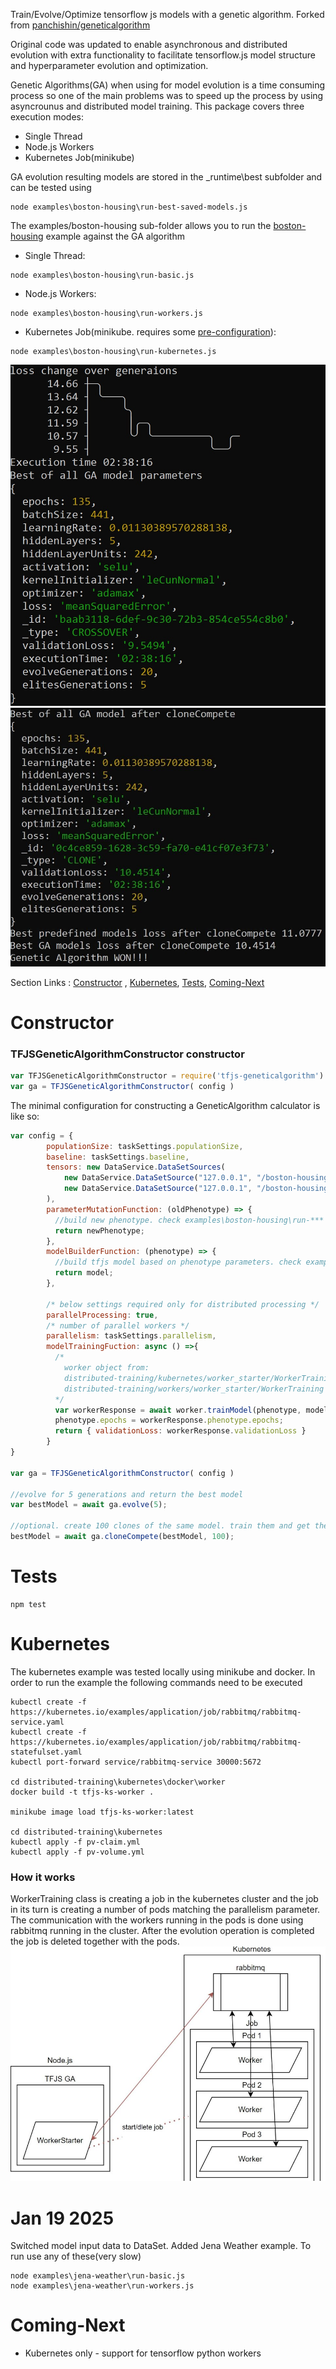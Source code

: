 
Train/Evolve/Optimize tensorflow js models with a genetic algorithm. Forked from [panchishin/geneticalgorithm](https://github.com/panchishin/geneticalgorithm)

Original code was updated to enable asynchronous and distributed evolution with extra functionality to facilitate tensorflow.js model structure and hyperparameter evolution and optimization.

Genetic Algorithms(GA) when using for model evolution is a time consuming process so one of the main problems was to speed up the process by using asyncrounus and distributed model training.  This package covers three execution modes:
- Single Thread
- Node.js Workers
- Kubernetes Job(minikube)

GA evolution resulting models are stored in the _runtime\best subfolder and can be tested using 
```
node examples\boston-housing\run-best-saved-models.js
```

The examples/boston-housing sub-folder allows you to run the [boston-housing](https://github.com/tensorflow/tfjs-examples/blob/master/boston-housing) example against the GA algorithm 
- Single Thread: 
```
node examples\boston-housing\run-basic.js
```
- Node.js Workers:
```
node examples\boston-housing\run-workers.js
```
- Kubernetes Job(minikube. requires some [pre-configuration](#kubernetes)):
```
node examples\boston-housing\run-kubernetes.js
```
![](_runtime/screenshots/loss-chart.jpg?raw=true)
![](_runtime/screenshots/final.jpg?raw=true)

Section Links : [Constructor](#constructor) , [Kubernetes](#kubernetes), [Tests](#tests), [Coming-Next](#coming-next)
# Constructor
### TFJSGeneticAlgorithmConstructor constructor
```js
var TFJSGeneticAlgorithmConstructor = require('tfjs-geneticalgorithm')
var ga = TFJSGeneticAlgorithmConstructor( config )

```
The minimal configuration for constructing a GeneticAlgorithm calculator is like so:

```js
var config = {
        populationSize: taskSettings.populationSize,
        baseline: taskSettings.baseline,
        tensors: new DataService.DataSetSources(
            new DataService.DataSetSource("127.0.0.1", "/boston-housing-training", "3000", "boston-housing-training", 333),
            new DataService.DataSetSource("127.0.0.1", "/boston-housing-validation", "3000", "boston-housing-validation", 173)
        ),
        parameterMutationFunction: (oldPhenotype) => {
          //build new phenotype. check examples\boston-housing\run-*** for examples
          return newPhenotype;
        },
        modelBuilderFunction: (phenotype) => { 
          //build tfjs model based on phenotype parameters. check examples\boston-housing\run-*** for examples
          return model;
        },

        /* below settings required only for distributed processing */
        parallelProcessing: true,
        /* number of parallel workers */
        parallelism: taskSettings.parallelism,
        modelTrainingFuction: async () =>{
          /*
            worker object from:
            distributed-training/kubernetes/worker_starter/WorkerTraining - for kubernetes
            distributed-training/workers/worker_starter/WorkerTraining - for nodejs workers
          */
          var workerResponse = await worker.trainModel(phenotype, modelJson, this.tensors, this.validationSplit, this.modelAbortThreshold, this.modelTrainingTimeThreshold);
          phenotype.epochs = workerResponse.phenotype.epochs;
          return { validationLoss: workerResponse.validationLoss }
        }
}

var ga = TFJSGeneticAlgorithmConstructor( config )

//evolve for 5 generations and return the best model
var bestModel = await ga.evolve(5);

//optional. create 100 clones of the same model. train them and get the one with the best results/weights
bestModel = await ga.cloneCompete(bestModel, 100);
```
# Tests
```
npm test
```

# Kubernetes
The kubernetes example was tested locally using minikube and docker. In order to run the example the following commands need to be executed
```
kubectl create -f https://kubernetes.io/examples/application/job/rabbitmq/rabbitmq-service.yaml
kubectl create -f https://kubernetes.io/examples/application/job/rabbitmq/rabbitmq-statefulset.yaml
kubectl port-forward service/rabbitmq-service 30000:5672

cd distributed-training\kubernetes\docker\worker
docker build -t tfjs-ks-worker .

minikube image load tfjs-ks-worker:latest

cd distributed-training\kubernetes
kubectl apply -f pv-claim.yml
kubectl apply -f pv-volume.yml
```
### How it works
WorkerTraining class is creating a job in the kubernetes cluster and the job in its turn is creating a number of pods matching the parallelism parameter. The communication with the workers running in the pods is done using rabbitmq running in the cluster. After the evolution operation is completed the job is deleted together with the pods.
![](_runtime/screenshots/kb.jpg?raw=true)

# Jan 19 2025
Switched model input data to DataSet.
Added Jena Weather example. To run use any of these(very slow)
```
node examples\jena-weather\run-basic.js
node examples\jena-weather\run-workers.js
```

# Coming-Next
- Kubernetes only - support for tensorflow python workers